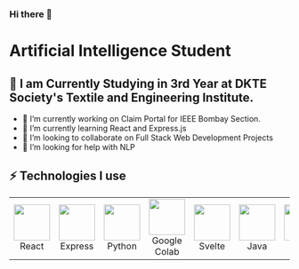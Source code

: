 ### Hi there 👋
# Artificial Intelligence Student
 ## 🔭 I am Currently Studying in 3rd Year at DKTE Society's Textile and Engineering Institute.

- 🔭 I’m currently working on Claim Portal for IEEE Bombay Section.
- 🌱 I’m currently learning React and Express.js
- 👯 I’m looking to collaborate on Full Stack Web Development Projects
- 🤔 I’m looking for help with NLP 

## ⚡ Technologies I use 

<div align="center">
<table align="center">
    <tr>
        <td align="center" width="140" height="112.43">
            <img src="./assets/icons/react.jpg" width="65px"/>
            <br /> React
        </td>
        <td align="center" width="140" height="112.43">
            <img src="./assets/icons/express.jpg" width="65px"/>
            <br /> Express
        </td>
        <td align="center" width="140" height="112.43">
            <img src="./assets/icons/python.jpg" width="65px"/>
            <br /> Python
        </td>
        <td align="center" width="140" height="112.43">
            <img src="./assets/icons/colab.jpg" width="65px"/>
            <br /> Google Colab
        </td>
        <td align="center" width="140" height="112.43">
            <img src="./assets/icons/svelte.jpg" width="65px"/>
            <br /> Svelte
        </td>
        <td align="center" width="140" height="112.43">
            <img src="./assets/icons/java.jpg" width="65px"/>
            <br /> Java
        </td>
        <td align="center" width="140" height="112.43">
            <img src="./assets/icons/cpp.jpg" width="65px"/>
            <br /> C++
        </td>
    </tr>
</table>
</div>

